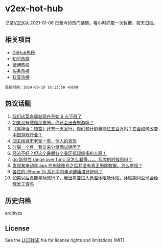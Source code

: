 # v2ex-hot-hub

 记录[V2EX](https://www.v2ex.com/)从 2021-01-06 日至今的热门话题。每小时抓取一次数据，按天[归档](archives)。
 
 ## 相关项目

- [GitHub热榜](https://github.com/lonnyzhang423/github-hot-hub)
- [知乎热榜](https://github.com/lonnyzhang423/zhihu-hot-hub)
- [微博热榜](https://github.com/lonnyzhang423/weibo-hot-hub)
- [头条热榜](https://github.com/lonnyzhang423/toutiao-hot-hub)
- [抖音热榜](https://github.com/lonnyzhang423/douyin-hot-hub)


 `更新时间：2024-08-19 16:13:50 +0800`

## 热议话题

1. [我们这菜鸟驿站现在开始 9 点下班了](https://www.v2ex.com/t/1065941)
1. [如果没有微信朋友圈，你还会出去旅游吗？](https://www.v2ex.com/t/1065986)
1. [《黑神话：悟空》还有一天发行，你们预计销量能过五百万吗？它会如何改变中国游戏行业？](https://www.v2ex.com/t/1066046)
1. [回五线城市老家一周，惊人的发现](https://www.v2ex.com/t/1066037)
1. [时隔一个月，我又来分享面试经历了](https://www.v2ex.com/t/1066039)
1. [经济不好？但这个暑假各个景区都超级多的人啊！](https://www.v2ex.com/t/1066027)
1. [go 新特性 range over func 没怎么看懂。。。。写库的时候用吗？](https://www.v2ex.com/t/1066038)
1. [发现某电动车 app 在删除账号之后并没有真正删除数据，怎么举报？](https://www.v2ex.com/t/1065916)
1. [各位的 iPhone 15 系列手机电池健康度还好吗？](https://www.v2ex.com/t/1065949)
1. [如果以后真能星际旅行了，我出差要进入低温休眠舱休眠，休眠期间公司会给我发工资吗](https://www.v2ex.com/t/1066001)

## 历史归档

[archives](archives)

## License

See the [LICENSE](LICENSE) file for license rights and limitations (MIT).
